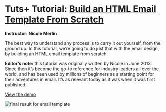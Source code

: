 # Tuts+ Tutorial: [Build an HTML Email Template From Scratch](https://webdesign.tutsplus.com/articles/build-an-html-email-template-from-scratch--webdesign-12770)
**Instructor: Nicole Merlin**

The best way to understand any process is to carry it out yourself, from the ground up. In this tutorial, we’re going to do just that with the email design, by building an HTML email template from scratch.

**Editor’s note:** this tutorial was originally written by Nicole in June 2013. Since then it’s become the go-to reference for industry leaders all over the world, and has been used by millions of beginners as a starting point for their adventures in email. It’s as relevant today as it was when it was first published.

[View the demo](http://tutsplus.github.io/build-an-html-email-template-from-scratch/)

![final result for email template](https://raw.githubusercontent.com/tutsplus/build-an-html-email-template-from-scratch/master/email-buil-final.png)
